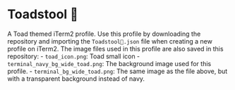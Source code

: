 # Toadstool 🍄
A Toad themed iTerm2 profile. Use this profile by downloading the repository and importing the `Toadstool🍄.json` file when creating a new profile on iTerm2. The image files used in this profile are also saved in this repository: 
      - `toad_icon.png`: Toad small icon
      - `terminal_navy_bg_wide_toad.png`: The background image used for this profile. 
      - `terminal_bg_wide_toad.png`: The same image as the file above, but with a transparent background instead of navy. 